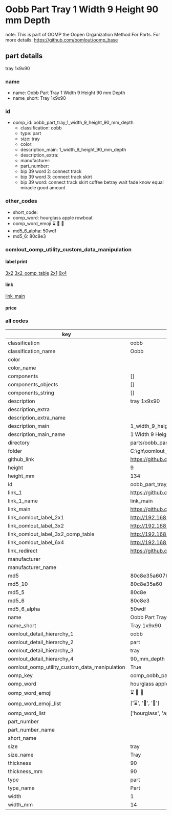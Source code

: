 # Oobb Part Tray 1 Width 9 Height 90 mm Depth  

note: This is part of OOMP the Oopen Organization Method For Parts. For more details: https://github.com/oomlout/oomp_base

##  part details
  



tray 1x9x90



### name
* name: Oobb Part Tray 1 Width 9 Height 90 mm Depth
* name_short: Tray 1x9x90 
### id
* oomp_id: oobb_part_tray_1_width_9_height_90_mm_depth
  * classification: oobb
  * type: part
  * size: tray
  * color: 
  * description_main: 1_width_9_height_90_mm_depth
  * description_extra: 
  * manufacturer: 
  * part_number: 
  * bip 39 word 2: connect track
  * bip 39 word 3: connect track skirt
  * bip 39 word: connect track skirt coffee betray wait fade know equal miracle good amount

### other_codes
* short_code: 
* oomp_word: hourglass apple rowboat
* oomp_word_emoji :hourglass: :apple: :rowboat:
* md5_6_alpha: 50wdf
* md5_6: 80c8e3






### oomlout_oomp_utility_custom_data_manipulation
#### label print
[3x2](http://192.168.1.245:1112/?label=oomp%2050wdf)
[3x2_oomp_table](http://192.168.1.108:1112/?label=oomp%2050wdf)
[2x1](http://192.168.1.242:1112/?label=oomp%2050wdf)
[6x4](http://192.168.1.55:1112/?label=oomp%2050wdf)    

#### link

[link_main](https://github.com/oomlout/oomlout_oobb_version_4_generated_parts/tree/main/navigation_oomp/oobb/part/tray/1_width_9_height_90_mm_depth/part)                              

#### price







### all codes 
| key | value |  
| --- | --- |  
| classification | oobb |  
| classification_name | Oobb |  
| color |  |  
| color_name |  |  
| components | [] |  
| components_objects | [] |  
| components_string | [] |  
| description | tray 1x9x90 |  
| description_extra |  |  
| description_extra_name |  |  
| description_main | 1_width_9_height_90_mm_depth |  
| description_main_name | 1 Width 9 Height 90 mm Depth |  
| directory | parts/oobb_part_tray_1_width_9_height_90_mm_depth |  
| folder | C:\gh\oomlout_oobb_version_4_generated_parts\parts\oobb_part_tray_1_width_9_height_90_mm_depth |  
| github_link | https://github.com/oomlout/oomlout_oomp_part_src/tree/main/parts/oobb_part_tray_1_width_9_height_90_mm_depth |  
| height | 9 |  
| height_mm | 134 |  
| id | oobb_part_tray_1_width_9_height_90_mm_depth |  
| link_1 | https://github.com/oomlout/oomlout_oobb_version_4_generated_parts/tree/main/navigation_oomp/oobb/part/tray/1_width_9_height_90_mm_depth/part |  
| link_1_name | link_main |  
| link_main | https://github.com/oomlout/oomlout_oobb_version_4_generated_parts/tree/main/navigation_oomp/oobb/part/tray/1_width_9_height_90_mm_depth/part |  
| link_oomlout_label_2x1 | http://192.168.1.242:1112/?label=oomp%2050wdf |  
| link_oomlout_label_3x2 | http://192.168.1.245:1112/?label=oomp%2050wdf |  
| link_oomlout_label_3x2_oomp_table | http://192.168.1.108:1112/?label=oomp%2050wdf |  
| link_oomlout_label_6x4 | http://192.168.1.55:1112/?label=oomp%2050wdf |  
| link_redirect | https://github.com/oomlout/oomlout_oobb_version_4_generated_parts/tree/main/parts/oobb_tray_01_09_90 |  
| manufacturer |  |  
| manufacturer_name |  |  
| md5 | 80c8e35a607bea3bd98ab2d39579a179 |  
| md5_10 | 80c8e35a60 |  
| md5_5 | 80c8e |  
| md5_6 | 80c8e3 |  
| md5_6_alpha | 50wdf |  
| name | Oobb Part Tray 1 Width 9 Height 90 mm Depth |  
| name_short | Tray 1x9x90  |  
| oomlout_detail_hierarchy_1 | oobb |  
| oomlout_detail_hierarchy_2 | part |  
| oomlout_detail_hierarchy_3 | tray |  
| oomlout_detail_hierarchy_4 | 90_mm_depth |  
| oomlout_oomp_utility_custom_data_manipulation | True |  
| oomp_key | oomp_oobb_part_tray_1_width_9_height_90_mm_depth |  
| oomp_word | hourglass apple rowboat |  
| oomp_word_emoji | :hourglass: :apple: :rowboat: |  
| oomp_word_emoji_list | [':hourglass:', ':apple:', ':rowboat:'] |  
| oomp_word_list | ['hourglass', 'apple', 'rowboat'] |  
| part_number |  |  
| part_number_name |  |  
| short_name |  |  
| size | tray |  
| size_name | Tray |  
| thickness | 90 |  
| thickness_mm | 90 |  
| type | part |  
| type_name | Part |  
| width | 1 |  
| width_mm | 14 |  
